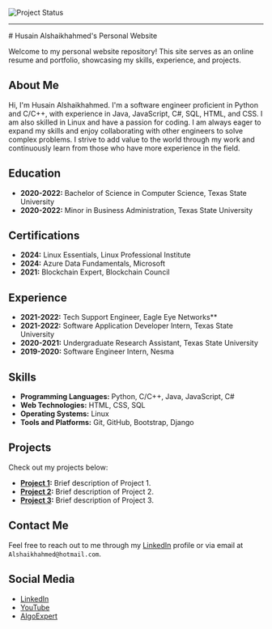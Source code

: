 ![Project Status](https://img.shields.io/badge/status-in_progress-yellow)
<hr>
# Husain Alshaikhahmed's Personal Website

Welcome to my personal website repository! This site serves as an online resume and portfolio, showcasing my skills, experience, and projects.

## About Me

Hi, I'm Husain Alshaikhahmed. I'm a software engineer proficient in Python and C/C++, with experience in Java, JavaScript, C#, SQL, HTML, and CSS. 
I am also skilled in Linux and have a passion for coding. I am always eager to expand my skills and enjoy collaborating with other engineers to solve complex problems. 
I strive to add value to the world through my work and continuously learn from those who have more experience in the field.

## Education

- **2020-2022:** Bachelor of Science in Computer Science, Texas State University
- **2020-2022:** Minor in Business Administration, Texas State University

## Certifications

- **2024:** Linux Essentials, Linux Professional Institute
- **2024:** Azure Data Fundamentals, Microsoft
- **2021:** Blockchain Expert, Blockchain Council

## Experience

- **2021-2022:** Tech Support Engineer, Eagle Eye Networks**
- **2021-2022:** Software Application Developer Intern, Texas State University
- **2020-2021:** Undergraduate Research Assistant, Texas State University
- **2019-2020:** Software Engineer Intern, Nesma

## Skills

- **Programming Languages:** Python, C/C++, Java, JavaScript, C#
- **Web Technologies:** HTML, CSS, SQL
- **Operating Systems:** Linux
- **Tools and Platforms:** Git, GitHub, Bootstrap, Django

## Projects

Check out my projects below:

- **[Project 1](#):** Brief description of Project 1.
- **[Project 2](#):** Brief description of Project 2.
- **[Project 3](#):** Brief description of Project 3.

## Contact Me

Feel free to reach out to me through my [LinkedIn](https://www.linkedin.com/in/husain-alshaikhahmed-a6892617b) profile or via email at `Alshaikhahmed@hotmail.com`.

## Social Media

- [LinkedIn](https://www.linkedin.com/in/husain-alshaikhahmed-a6892617b)
- [YouTube](https://www.youtube.com/channel/UCXXXXXXX)
- [AlgoExpert](https://www.algoexpert.io)
